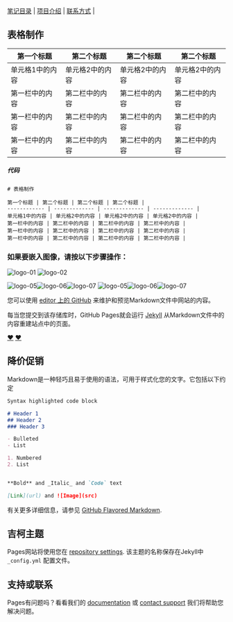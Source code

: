 [笔记目录](笔记目录.markdown) | [项目介绍](2111index.md) | [联系方式](2111index.md) |


## 表格制作

第一个标题 | 第二个标题 | 第二个标题 | 第二个标题 |
------------ | ------------- | ------------- | ------------- |
单元格1中的内容 | 单元格2中的内容 | 单元格2中的内容 | 单元格2中的内容 |
第一栏中的内容 | 第二栏中的内容 | 第二栏中的内容 | 第二栏中的内容 |
第一栏中的内容 | 第二栏中的内容 | 第二栏中的内容 | 第二栏中的内容 |
第一栏中的内容 | 第二栏中的内容 | 第二栏中的内容 | 第二栏中的内容 |


##### 代码
```
# 表格制作

第一个标题 | 第二个标题 | 第二个标题 | 第二个标题 |
------------ | ------------- | ------------- | ------------- |
单元格1中的内容 | 单元格2中的内容 | 单元格2中的内容 | 单元格2中的内容 |
第一栏中的内容 | 第二栏中的内容 | 第二栏中的内容 | 第二栏中的内容 |
第一栏中的内容 | 第二栏中的内容 | 第二栏中的内容 | 第二栏中的内容 |
第一栏中的内容 | 第二栏中的内容 | 第二栏中的内容 | 第二栏中的内容 |
```

### 如果要嵌入图像，请按以下步骤操作：

![logo-01](/img/LOGOZUHE/LOGO-01.png)
![logo-02](/img/LOGOZUHE/LOGO-02.png)

![logo-05](/img/LOGOZUHE/LOGO-05.png)![logo-06](/img/LOGOZUHE/LOGO-06.png)![logo-07](/img/LOGOZUHE/LOGO-07.png)
![logo-05](/img/LOGOZUHE/LOGO-05.png)![logo-06](/img/LOGOZUHE/LOGO-06.png)![logo-07](/img/LOGOZUHE/LOGO-07.png)




您可以使用 [editor 上的 GitHub](https://github.com/wk6111/6111/edit/master/index.md) 来维护和预览Markdown文件中网站的内容。

每当您提交到该存储库时，GitHub Pages就会运行 [Jekyll](https://jekyllrb.com/) 从Markdown文件中的内容重建站点中的页面。

[:heart:](https://www.zcool.com.cn/)
[:heart:](https://www.zcool.com.cn/)

## 降价促销

Markdown是一种轻巧且易于使用的语法，可用于样式化您的文字。它包括以下约定

```markdown
Syntax highlighted code block

# Header 1
## Header 2
### Header 3

- Bulleted
- List

1. Numbered
2. List


**Bold** and _Italic_ and `Code` text

[Link](url) and ![Image](src)
```

有关更多详细信息，请参见 [GitHub Flavored Markdown](https://guides.github.com/features/mastering-markdown/).

## 吉柯主题

Pages网站将使用您在 [repository settings](https://github.com/wk6111/6111/settings). 该主题的名称保存在Jekyll中 `_config.yml` 配置文件。

## 支持或联系

Pages有问题吗？看看我们的 [documentation](https://help.github.com/categories/github-pages-basics/) 或 [contact support](https://github.com/contact) 我们将帮助您解决问题。
